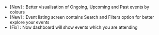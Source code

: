 - [New] : Better visualisation of Ongoing, Upcoming and Past events by colours
- [New] : Event listing screen contains Search and Filters option for better explore your events
- [Fix] : Now dashboard will show events which you are attending